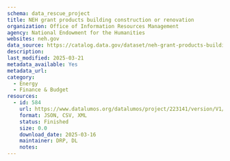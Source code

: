 ```yaml
---
schema: data_rescue_project 
title: NEH grant products building construction or renovation
organization: Office of Information Resources Management
agency: National Endowment for the Humanities
websites: neh.gov
data_source: https://catalog.data.gov/dataset/neh-grant-products-building-construction-or-renovation
description: 
last_modified: 2025-03-21
metadata_available: Yes
metadata_url: 
category:
  - Energy 
  - Finance & Budget 
resources:
  - id: 584
    url: https://www.datalumos.org/datalumos/project/223141/version/V1/view
    format: JSON, CSV, XML
    status: Finished
    size: 0.0
    download_date: 2025-03-16
    maintainer: DRP, DL
    notes: 
---
```

